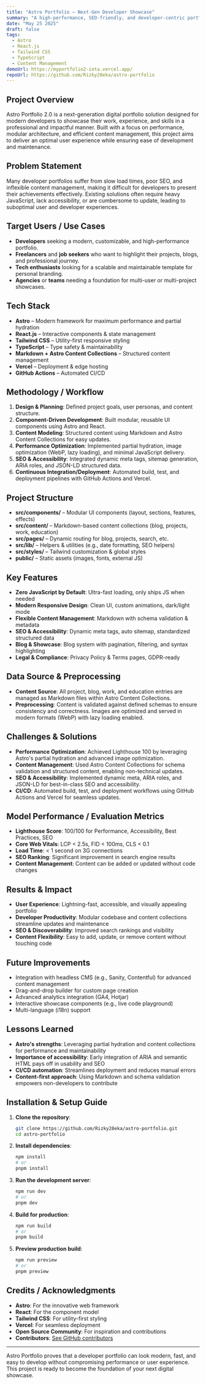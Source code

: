 ```yaml
---
title: "Astro Portfolio – Next-Gen Developer Showcase"
summary: "A high-performance, SEO-friendly, and developer-centric portfolio built with Astro, React, and Tailwind CSS."
date: "May 25 2025"
draft: false
tags:
  - Astro
  - React.js
  - Tailwind CSS
  - TypeScript
  - Content Management
demoUrl: https://myportfolio2-iota.vercel.app/
repoUrl: https://github.com/Rizky28eka/astro-portfolio
---
```


## Project Overview

Astro Portfolio 2.0 is a next-generation digital portfolio solution designed for modern developers to showcase their work, experience, and skills in a professional and impactful manner. Built with a focus on performance, modular architecture, and efficient content management, this project aims to deliver an optimal user experience while ensuring ease of development and maintenance.

## Problem Statement

Many developer portfolios suffer from slow load times, poor SEO, and inflexible content management, making it difficult for developers to present their achievements effectively. Existing solutions often require heavy JavaScript, lack accessibility, or are cumbersome to update, leading to suboptimal user and developer experiences.

## Target Users / Use Cases

- **Developers** seeking a modern, customizable, and high-performance portfolio.
- **Freelancers** and **job seekers** who want to highlight their projects, blogs, and professional journey.
- **Tech enthusiasts** looking for a scalable and maintainable template for personal branding.
- **Agencies** or **teams** needing a foundation for multi-user or multi-project showcases.

## Tech Stack

- **Astro** – Modern framework for maximum performance and partial hydration
- **React.js** – Interactive components & state management
- **Tailwind CSS** – Utility-first responsive styling
- **TypeScript** – Type safety & maintainability
- **Markdown + Astro Content Collections** – Structured content management
- **Vercel** – Deployment & edge hosting
- **GitHub Actions** – Automated CI/CD

## Methodology / Workflow

1. **Design & Planning**: Defined project goals, user personas, and content structure.
2. **Component-Driven Development**: Built modular, reusable UI components using Astro and React.
3. **Content Modeling**: Structured content using Markdown and Astro Content Collections for easy updates.
4. **Performance Optimization**: Implemented partial hydration, image optimization (WebP, lazy loading), and minimal JavaScript delivery.
5. **SEO & Accessibility**: Integrated dynamic meta tags, sitemap generation, ARIA roles, and JSON-LD structured data.
6. **Continuous Integration/Deployment**: Automated build, test, and deployment pipelines with GitHub Actions and Vercel.

## Project Structure

- **src/components/** – Modular UI components (layout, sections, features, effects)
- **src/content/** – Markdown-based content collections (blog, projects, work, education)
- **src/pages/** – Dynamic routing for blog, projects, search, etc.
- **src/lib/** – Helpers & utilities (e.g., date formatting, SEO helpers)
- **src/styles/** – Tailwind customization & global styles
- **public/** – Static assets (images, fonts, external JS)

## Key Features

- **Zero JavaScript by Default**: Ultra-fast loading, only ships JS when needed
- **Modern Responsive Design**: Clean UI, custom animations, dark/light mode
- **Flexible Content Management**: Markdown with schema validation & metadata
- **SEO & Accessibility**: Dynamic meta tags, auto sitemap, standardized structured data
- **Blog & Showcase**: Blog system with pagination, filtering, and syntax highlighting
- **Legal & Compliance**: Privacy Policy & Terms pages, GDPR-ready

## Data Source & Preprocessing

- **Content Source**: All project, blog, work, and education entries are managed as Markdown files within Astro Content Collections.
- **Preprocessing**: Content is validated against defined schemas to ensure consistency and correctness. Images are optimized and served in modern formats (WebP) with lazy loading enabled.

## Challenges & Solutions

- **Performance Optimization**: Achieved Lighthouse 100 by leveraging Astro's partial hydration and advanced image optimization.
- **Content Management**: Used Astro Content Collections for schema validation and structured content, enabling non-technical updates.
- **SEO & Accessibility**: Implemented dynamic meta, ARIA roles, and JSON-LD for best-in-class SEO and accessibility.
- **CI/CD**: Automated build, test, and deployment workflows using GitHub Actions and Vercel for seamless updates.

## Model Performance / Evaluation Metrics

- **Lighthouse Score**: 100/100 for Performance, Accessibility, Best Practices, SEO
- **Core Web Vitals**: LCP < 2.5s, FID < 100ms, CLS < 0.1
- **Load Time**: < 1 second on 3G connections
- **SEO Ranking**: Significant improvement in search engine results
- **Content Management**: Content can be added or updated without code changes

## Results & Impact

- **User Experience**: Lightning-fast, accessible, and visually appealing portfolio
- **Developer Productivity**: Modular codebase and content collections streamline updates and maintenance
- **SEO & Discoverability**: Improved search rankings and visibility
- **Content Flexibility**: Easy to add, update, or remove content without touching code

## Future Improvements

- Integration with headless CMS (e.g., Sanity, Contentful) for advanced content management
- Drag-and-drop builder for custom page creation
- Advanced analytics integration (GA4, Hotjar)
- Interactive showcase components (e.g., live code playground)
- Multi-language (i18n) support

## Lessons Learned

- **Astro's strengths**: Leveraging partial hydration and content collections for performance and maintainability
- **Importance of accessibility**: Early integration of ARIA and semantic HTML pays off in usability and SEO
- **CI/CD automation**: Streamlines deployment and reduces manual errors
- **Content-first approach**: Using Markdown and schema validation empowers non-developers to contribute

## Installation & Setup Guide

1. **Clone the repository**:
   ```bash
   git clone https://github.com/Rizky28eka/astro-portfolio.git
   cd astro-portfolio
   ```
2. **Install dependencies**:
   ```bash
   npm install
   # or
   pnpm install
   ```
3. **Run the development server**:
   ```bash
   npm run dev
   # or
   pnpm dev
   ```
4. **Build for production**:
   ```bash
   npm run build
   # or
   pnpm build
   ```
5. **Preview production build**:
   ```bash
   npm run preview
   # or
   pnpm preview
   ```

## Credits / Acknowledgments

- **Astro**: For the innovative web framework
- **React**: For the component model
- **Tailwind CSS**: For utility-first styling
- **Vercel**: For seamless deployment
- **Open Source Community**: For inspiration and contributions
- **Contributors**: [See GitHub contributors](https://github.com/Rizky28eka/astro-portfolio/graphs/contributors)

---

Astro Portfolio proves that a developer portfolio can look modern, fast, and easy to develop without compromising performance or user experience. This project is ready to become the foundation of your next digital showcase.
